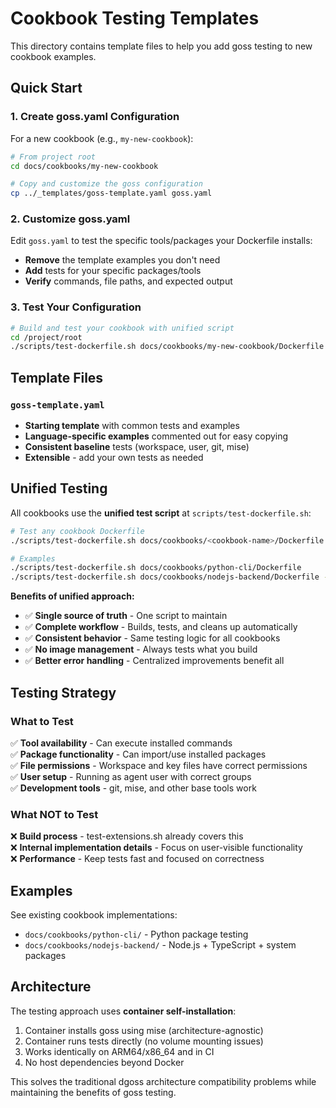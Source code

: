 # Cookbook Testing Templates

This directory contains template files to help you add goss testing to new cookbook examples.

## Quick Start

### 1. Create goss.yaml Configuration

For a new cookbook (e.g., `my-new-cookbook`):

```bash
# From project root
cd docs/cookbooks/my-new-cookbook

# Copy and customize the goss configuration
cp ../_templates/goss-template.yaml goss.yaml
```

### 2. Customize goss.yaml

Edit `goss.yaml` to test the specific tools/packages your Dockerfile installs:

- **Remove** the template examples you don't need
- **Add** tests for your specific packages/tools
- **Verify** commands, file paths, and expected output

### 3. Test Your Configuration

```bash
# Build and test your cookbook with unified script
cd /project/root
./scripts/test-dockerfile.sh docs/cookbooks/my-new-cookbook/Dockerfile
```

## Template Files

### `goss-template.yaml`  
- **Starting template** with common tests and examples
- **Language-specific examples** commented out for easy copying
- **Consistent baseline** tests (workspace, user, git, mise)
- **Extensible** - add your own tests as needed

## Unified Testing

All cookbooks use the **unified test script** at `scripts/test-dockerfile.sh`:

```bash
# Test any cookbook Dockerfile
./scripts/test-dockerfile.sh docs/cookbooks/<cookbook-name>/Dockerfile [--cleanup]

# Examples
./scripts/test-dockerfile.sh docs/cookbooks/python-cli/Dockerfile
./scripts/test-dockerfile.sh docs/cookbooks/nodejs-backend/Dockerfile --cleanup
```

**Benefits of unified approach:**
- ✅ **Single source of truth** - One script to maintain  
- ✅ **Complete workflow** - Builds, tests, and cleans up automatically
- ✅ **Consistent behavior** - Same testing logic for all cookbooks
- ✅ **No image management** - Always tests what you build
- ✅ **Better error handling** - Centralized improvements benefit all

## Testing Strategy

### What to Test

✅ **Tool availability** - Can execute installed commands  
✅ **Package functionality** - Can import/use installed packages  
✅ **File permissions** - Workspace and key files have correct permissions  
✅ **User setup** - Running as agent user with correct groups  
✅ **Development tools** - git, mise, and other base tools work

### What NOT to Test

❌ **Build process** - test-extensions.sh already covers this  
❌ **Internal implementation details** - Focus on user-visible functionality  
❌ **Performance** - Keep tests fast and focused on correctness

## Examples

See existing cookbook implementations:
- `docs/cookbooks/python-cli/` - Python package testing
- `docs/cookbooks/nodejs-backend/` - Node.js + TypeScript + system packages

## Architecture

The testing approach uses **container self-installation**:
1. Container installs goss using mise (architecture-agnostic)
2. Container runs tests directly (no volume mounting issues)
3. Works identically on ARM64/x86_64 and in CI
4. No host dependencies beyond Docker

This solves the traditional dgoss architecture compatibility problems while maintaining the benefits of goss testing.
